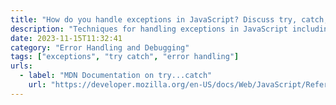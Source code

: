 ```yaml
---
title: "How do you handle exceptions in JavaScript? Discuss try, catch, finally, and error objects."
description: "Techniques for handling exceptions in JavaScript including try, catch, and finally blocks."
date: 2023-11-15T11:32:41
category: "Error Handling and Debugging"
tags: ["exceptions", "try catch", "error handling"]
urls:
  - label: "MDN Documentation on try...catch"
    url: "https://developer.mozilla.org/en-US/docs/Web/JavaScript/Reference/Statements/try...catch"
---
```

     